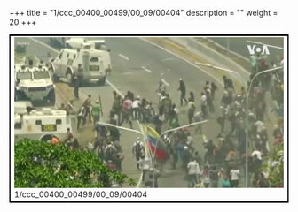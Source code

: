 +++
title = "1/ccc_00400_00499/00_09/00404"
description = ""
weight = 20
+++

<table style="border:2px solid black;max-width:800px;max-height:800px;" 
><tr><td>
<img class="center-fit-jpg"
src="/jpg_/aaa_20190430_NxaOmWaI8sI_00403.jpg">
1/ccc_00400_00499/00_09/00404
</img></td></tr></table>
